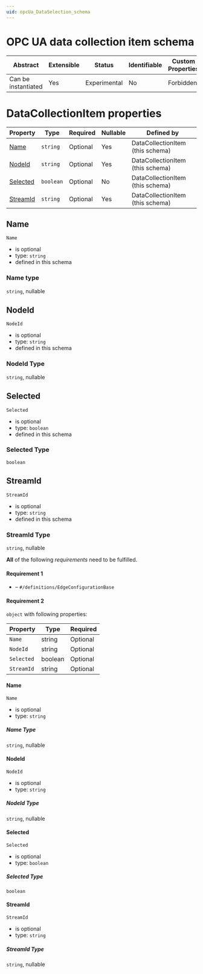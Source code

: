 ```yaml
---
uid: opcUa_DataSelection_schema
---
```


# OPC UA data collection item schema


| Abstract            | Extensible | Status       | Identifiable | Custom Properties | Additional Properties | Defined In                                                         |
| ------------------- | ---------- | ------------ | ------------ | ----------------- | --------------------- | ------------------------------------------------------------------ |
| Can be instantiated | Yes        | Experimental | No           | Forbidden         | Forbidden             | [OpcUa_DataSelection_schema.json](OpcUa_DataSelection_schema.json) |

# DataCollectionItem properties

| Property              | Type      | Required | Nullable | Defined by                       |
| --------------------- | --------- | -------- | -------- | -------------------------------- |
| [Name](#name)         | `string`  | Optional | Yes      | DataCollectionItem (this schema) |
| [NodeId](#nodeid)     | `string`  | Optional | Yes      | DataCollectionItem (this schema) |
| [Selected](#selected) | `boolean` | Optional | No       | DataCollectionItem (this schema) |
| [StreamId](#streamid) | `string`  | Optional | Yes      | DataCollectionItem (this schema) |

## Name

`Name`

- is optional
- type: `string`
- defined in this schema

### Name type

`string`, nullable

## NodeId

`NodeId`

- is optional
- type: `string`
- defined in this schema

### NodeId Type

`string`, nullable

## Selected

`Selected`

- is optional
- type: `boolean`
- defined in this schema

### Selected Type

`boolean`

## StreamId

`StreamId`

- is optional
- type: `string`
- defined in this schema

### StreamId Type

`string`, nullable

**All** of the following _requirements_ need to be fulfilled.

#### Requirement 1

- []() – `#/definitions/EdgeConfigurationBase`

#### Requirement 2

`object` with following properties:

| Property   | Type    | Required |
| ---------- | ------- | -------- |
| `Name`     | string  | Optional |
| `NodeId`   | string  | Optional |
| `Selected` | boolean | Optional |
| `StreamId` | string  | Optional |

#### Name

`Name`

- is optional
- type: `string`

##### Name Type

`string`, nullable

#### NodeId

`NodeId`

- is optional
- type: `string`

##### NodeId Type

`string`, nullable

#### Selected

`Selected`

- is optional
- type: `boolean`

##### Selected Type

`boolean`

#### StreamId

`StreamId`

- is optional
- type: `string`

##### StreamId Type

`string`, nullable

